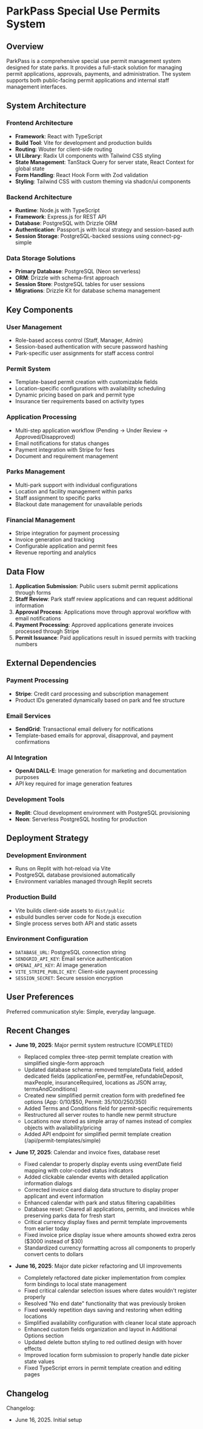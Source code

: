 # ParkPass Special Use Permits System

## Overview

ParkPass is a comprehensive special use permit management system designed for state parks. It provides a full-stack solution for managing permit applications, approvals, payments, and administration. The system supports both public-facing permit applications and internal staff management interfaces.

## System Architecture

### Frontend Architecture
- **Framework**: React with TypeScript
- **Build Tool**: Vite for development and production builds
- **Routing**: Wouter for client-side routing
- **UI Library**: Radix UI components with Tailwind CSS styling
- **State Management**: TanStack Query for server state, React Context for global state
- **Form Handling**: React Hook Form with Zod validation
- **Styling**: Tailwind CSS with custom theming via shadcn/ui components

### Backend Architecture
- **Runtime**: Node.js with TypeScript
- **Framework**: Express.js for REST API
- **Database**: PostgreSQL with Drizzle ORM
- **Authentication**: Passport.js with local strategy and session-based auth
- **Session Storage**: PostgreSQL-backed sessions using connect-pg-simple

### Data Storage Solutions
- **Primary Database**: PostgreSQL (Neon serverless)
- **ORM**: Drizzle with schema-first approach
- **Session Store**: PostgreSQL tables for user sessions
- **Migrations**: Drizzle Kit for database schema management

## Key Components

### User Management
- Role-based access control (Staff, Manager, Admin)
- Session-based authentication with secure password hashing
- Park-specific user assignments for staff access control

### Permit System
- Template-based permit creation with customizable fields
- Location-specific configurations with availability scheduling
- Dynamic pricing based on park and permit type
- Insurance tier requirements based on activity types

### Application Processing
- Multi-step application workflow (Pending → Under Review → Approved/Disapproved)
- Email notifications for status changes
- Payment integration with Stripe for fees
- Document and requirement management

### Parks Management
- Multi-park support with individual configurations
- Location and facility management within parks
- Staff assignment to specific parks
- Blackout date management for unavailable periods

### Financial Management
- Stripe integration for payment processing
- Invoice generation and tracking
- Configurable application and permit fees
- Revenue reporting and analytics

## Data Flow

1. **Application Submission**: Public users submit permit applications through forms
2. **Staff Review**: Park staff review applications and can request additional information
3. **Approval Process**: Applications move through approval workflow with email notifications
4. **Payment Processing**: Approved applications generate invoices processed through Stripe
5. **Permit Issuance**: Paid applications result in issued permits with tracking numbers

## External Dependencies

### Payment Processing
- **Stripe**: Credit card processing and subscription management
- Product IDs generated dynamically based on park and fee structure

### Email Services
- **SendGrid**: Transactional email delivery for notifications
- Template-based emails for approval, disapproval, and payment confirmations

### AI Integration
- **OpenAI DALL-E**: Image generation for marketing and documentation purposes
- API key required for image generation features

### Development Tools
- **Replit**: Cloud development environment with PostgreSQL provisioning
- **Neon**: Serverless PostgreSQL hosting for production

## Deployment Strategy

### Development Environment
- Runs on Replit with hot-reload via Vite
- PostgreSQL database provisioned automatically
- Environment variables managed through Replit secrets

### Production Build
- Vite builds client-side assets to `dist/public`
- esbuild bundles server code for Node.js execution
- Single process serves both API and static assets

### Environment Configuration
- `DATABASE_URL`: PostgreSQL connection string
- `SENDGRID_API_KEY`: Email service authentication
- `OPENAI_API_KEY`: AI image generation
- `VITE_STRIPE_PUBLIC_KEY`: Client-side payment processing
- `SESSION_SECRET`: Secure session encryption

## User Preferences

Preferred communication style: Simple, everyday language.

## Recent Changes

- **June 19, 2025**: Major permit system restructure (COMPLETED)
  - Replaced complex three-step permit template creation with simplified single-form approach
  - Updated database schema: removed templateData field, added dedicated fields (applicationFee, permitFee, refundableDeposit, maxPeople, insuranceRequired, locations as JSON array, termsAndConditions)
  - Created new simplified permit creation form with predefined fee options (App: $0/$10/$50, Permit: $35/$100/$250/$350)
  - Added Terms and Conditions field for permit-specific requirements
  - Restructured all server routes to handle new permit structure
  - Locations now stored as simple array of names instead of complex objects with availability/pricing
  - Added API endpoint for simplified permit template creation (/api/permit-templates/simple)

- **June 17, 2025**: Calendar and invoice fixes, database reset
  - Fixed calendar to properly display events using eventDate field mapping with color-coded status indicators
  - Added clickable calendar events with detailed application information dialogs
  - Corrected invoice card dialog data structure to display proper applicant and event information
  - Enhanced calendar with park and status filtering capabilities
  - Database reset: Cleared all applications, permits, and invoices while preserving parks data for fresh start
  - Critical currency display fixes and permit template improvements from earlier today
  - Fixed invoice price display issue where amounts showed extra zeros ($3000 instead of $30)
  - Standardized currency formatting across all components to properly convert cents to dollars

- **June 16, 2025**: Major date picker refactoring and UI improvements
  - Completely refactored date picker implementation from complex form bindings to local state management
  - Fixed critical calendar selection issues where dates wouldn't register properly
  - Resolved "No end date" functionality that was previously broken
  - Fixed weekly repetition days saving and restoring when editing locations
  - Simplified availability configuration with cleaner local state approach
  - Enhanced custom fields organization and layout in Additional Options section
  - Updated delete button styling to red outlined design with hover effects
  - Improved location form submission to properly handle date picker state values
  - Fixed TypeScript errors in permit template creation and editing pages

## Changelog

Changelog:
- June 16, 2025. Initial setup